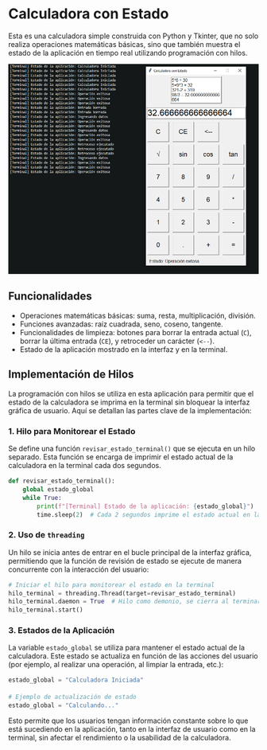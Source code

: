 
# Calculadora con Estado

Esta es una calculadora simple construida con Python y Tkinter, que no solo realiza operaciones matemáticas básicas, sino que también muestra el estado de la aplicación en tiempo real utilizando programación con hilos. 

![Ejecución deL Código: ][def]

## Funcionalidades

- Operaciones matemáticas básicas: suma, resta, multiplicación, división.
- Funciones avanzadas: raíz cuadrada, seno, coseno, tangente.
- Funcionalidades de limpieza: botones para borrar la entrada actual (`C`), borrar la última entrada (`CE`), y retroceder un carácter (`<--`).
- Estado de la aplicación mostrado en la interfaz y en la terminal.

## Implementación de Hilos

La programación con hilos se utiliza en esta aplicación para permitir que el estado de la calculadora se imprima en la terminal sin bloquear la interfaz gráfica de usuario. Aquí se detallan las partes clave de la implementación:

### 1. Hilo para Monitorear el Estado

Se define una función `revisar_estado_terminal()` que se ejecuta en un hilo separado. Esta función se encarga de imprimir el estado actual de la calculadora en la terminal cada dos segundos.

```python
def revisar_estado_terminal():
    global estado_global
    while True:
        print(f"[Terminal] Estado de la aplicación: {estado_global}")
        time.sleep(2)  # Cada 2 segundos imprime el estado actual en la terminal
```

### 2. Uso de `threading`

Un hilo se inicia antes de entrar en el bucle principal de la interfaz gráfica, permitiendo que la función de revisión de estado se ejecute de manera concurrente con la interacción del usuario:

```python
# Iniciar el hilo para monitorear el estado en la terminal
hilo_terminal = threading.Thread(target=revisar_estado_terminal)
hilo_terminal.daemon = True  # Hilo como demonio, se cierra al terminar la aplicación
hilo_terminal.start()
```

### 3. Estados de la Aplicación

La variable `estado_global` se utiliza para mantener el estado actual de la calculadora. Este estado se actualiza en función de las acciones del usuario (por ejemplo, al realizar una operación, al limpiar la entrada, etc.):

```python
estado_global = "Calculadora Iniciada"

# Ejemplo de actualización de estado
estado_global = "Calculando..."
```

Esto permite que los usuarios tengan información constante sobre lo que está sucediendo en la aplicación, tanto en la interfaz de usuario como en la terminal, sin afectar el rendimiento o la usabilidad de la calculadora.


[def]: img.png